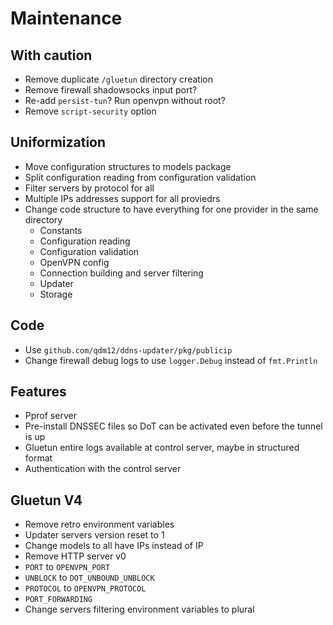 # Maintenance

## With caution

- Remove duplicate `/gluetun` directory creation
- Remove firewall shadowsocks input port?
- Re-add `persist-tun`? Run openvpn without root?
- Remove `script-security` option

## Uniformization

- Move configuration structures to models package
- Split configuration reading from configuration validation
- Filter servers by protocol for all
- Multiple IPs addresses support for all proviedrs
- Change code structure to have everything for one provider in the same directory
  - Constants
  - Configuration reading
  - Configuration validation
  - OpenVPN config
  - Connection building and server filtering
  - Updater
  - Storage

## Code

- Use `github.com/qdm12/ddns-updater/pkg/publicip`
- Change firewall debug logs to use `logger.Debug` instead of `fmt.Println`

## Features

- Pprof server
- Pre-install DNSSEC files so DoT can be activated even before the tunnel is up
- Gluetun entire logs available at control server, maybe in structured format
- Authentication with the control server

## Gluetun V4

- Remove retro environment variables
- Updater servers version reset to 1
- Change models to all have IPs instead of IP
- Remove HTTP server v0
- `PORT` to `OPENVPN_PORT`
- `UNBLOCK` to `DOT_UNBOUND_UNBLOCK`
- `PROTOCOL` to `OPENVPN_PROTOCOL`
- `PORT_FORWARDING`
- Change servers filtering environment variables to plural
